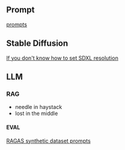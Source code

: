 ## Prompt

[prompts](files/prompt.md)

## Stable Diffusion

[If you don't know how to set SDXL resolution](https://www.reddit.com/r/StableDiffusion/comments/15c3rf6/sdxl_resolution_cheat_sheet/)

## LLM

### RAG

- needle in haystack
- lost in the middle

#### EVAL

[RAGAS synthetic dataset prompts](https://github.com/explodinggradients/ragas/blob/main/src/ragas/testset/prompts.py)